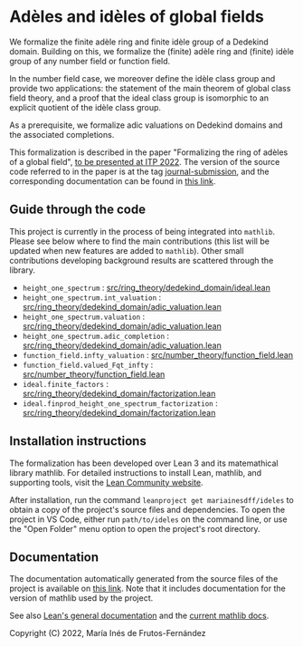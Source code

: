 # Adèles and idèles of global fields

We formalize the finite adèle ring and finite idèle group of a Dedekind domain. Building on this, we formalize the (finite) adèle ring and (finite) idèle group of any number field or function field.

In the number field case, we moreover define the idèle class group and provide two applications: the statement of the main theorem of global class field theory, and a proof that the ideal class group is isomorphic to an explicit quotient of the idèle class group.

As a prerequisite, we formalize adic valuations on Dedekind domains and the associated completions.

This formalization is described in the paper "Formalizing the ring of adèles of a global field", [to be presented at ITP 2022](https://itpconference.github.io/ITP22/cfp.html). The version of the source code referred to in the paper is at the tag [journal-submission](https://github.com/mariainesdff/ideles/tree/journal-submission), and the corresponding documentation can be found in [this link](https://mariainesdff.github.io/ideles/journal-submission).

## Guide through the code

This project is currently in the process of being integrated into `mathlib`. Please see below where to find the main contributions (this list will be updated when new features are added to `mathlib`). Other small contributions developing background results are scattered through the library.
- `height_one_spectrum` : [src/ring_theory/dedekind_domain/ideal.lean](https://leanprover-community.github.io/mathlib_docs/ring_theory/dedekind_domain/ideal.html#height-one-spectrum-of-a-dedekind-domain)
- `height_one_spectrum.int_valuation` : [src/ring_theory/dedekind_domain/adic_valuation.lean](https://leanprover-community.github.io/mathlib_docs/ring_theory/dedekind_domain/adic_valuation.html#is_dedekind_domain.height_one_spectrum.int_valuation)
- `height_one_spectrum.valuation` : [src/ring_theory/dedekind_domain/adic_valuation.lean](https://leanprover-community.github.io/mathlib_docs/ring_theory/dedekind_domain/adic_valuation.html#is_dedekind_domain.height_one_spectrum.valuation)
- `height_one_spectrum.adic_completion` : [src/ring_theory/dedekind_domain/adic_valuation.lean](https://leanprover-community.github.io/mathlib_docs/ring_theory/dedekind_domain/adic_valuation.html#is_dedekind_domain.height_one_spectrum.adic_completion)
- `function_field.infty_valuation` : [src/number_theory/function_field.lean](https://leanprover-community.github.io/mathlib_docs/number_theory/function_field.html#function_field.infty_valuation_def)
- `function_field.valued_Fqt_infty` : [src/number_theory/function_field.lean](https://leanprover-community.github.io/mathlib_docs/number_theory/function_field.html#function_field.valued_Fqt_infty)
- `ideal.finite_factors` : [src/ring_theory/dedekind_domain/factorization.lean](https://leanprover-community.github.io/mathlib_docs/ring_theory/dedekind_domain/factorization.html#ideal.finite_factors)
- `ideal.finprod_height_one_spectrum_factorization` : [src/ring_theory/dedekind_domain/factorization.lean](https://leanprover-community.github.io/mathlib_docs/ring_theory/dedekind_domain/factorization.html#ideal.finprod_height_one_spectrum_factorization)

## Installation instructions
The formalization has been developed over Lean 3 and its matemathical library mathlib. For detailed instructions to install Lean, mathlib, and supporting tools, visit the [Lean Community website](https://leanprover-community.github.io/get_started.html).

After installation, run the command `leanproject get mariainesdff/ideles` to obtain a copy of the project's source files and dependencies. To open the project in VS Code, either run `path/to/ideles` on the command line, or use the "Open Folder" menu option to open the project's root directory.

## Documentation

The documentation automatically generated from the source files of the project is available on [this link](https://mariainesdff.github.io/ideles). Note that it includes documentation for the version of mathlib used by the project.

See also [Lean's general documentation](https://leanprover.github.io/documentation/) and the [current mathlib docs](https://leanprover-community.github.io/mathlib_docs).

Copyright (C) 2022, María Inés de Frutos-Fernández
